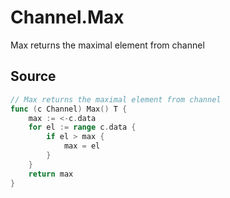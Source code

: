 # Channel.Max

Max returns the maximal element from channel

## Source

```go
// Max returns the maximal element from channel
func (c Channel) Max() T {
	max := <-c.data
	for el := range c.data {
		if el > max {
			max = el
		}
	}
	return max
}
```